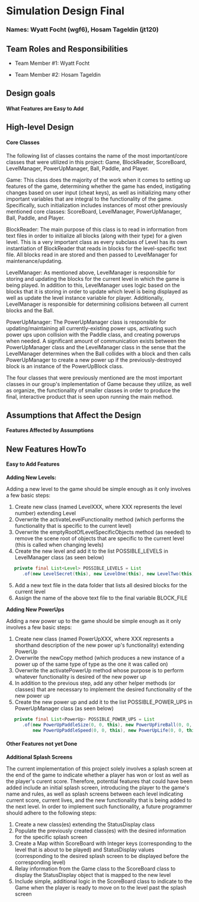 # Simulation Design Final
### Names: Wyatt Focht (wgf6), Hosam Tageldin (jt120)

## Team Roles and Responsibilities

 * Team Member #1: Wyatt Focht

 * Team Member #2: Hosam Tageldin

## Design goals

#### What Features are Easy to Add


## High-level Design

#### Core Classes

The following list of classes contains the name of the most important/core classes that were utilized in this project: Game, BlockReader, ScoreBoard, LevelManager, PowerUpManager, Ball, Paddle, and Player.

Game: This class does the majority of the work when it comes to setting up features of the game, determining whether the game has ended, instigating changes based on user input (cheat keys), as well as initializing many other important variables that are integral to the functionality of the game.  Specifically, such initialization includes instances of most other previously mentioned core classes: ScoreBoard, LevelManager, PowerUpManager, Ball, Paddle, and Player.

BlockReader: The main purpose of this class is to read in information from text files in order to initialize all blocks (along with their type) for a given level.  This is a very important class as every subclass of Level has its own instantiation of BlockReader that reads in blocks for the level-specific text file.  All blocks read in are stored and then passed to LevelManager for maintenance/updating.

LevelManager: As mentioned above, LevelManager is responsible for storing and updating the blocks for the current level in which the game is being played.  In addition to this, LevelManager uses logic based on the blocks that it is storing in order to update which level is being displayed as well as update the level instance variable for player.  Additionally, LevelManager is responsible for determining collisions between all current blocks and the Ball.

PowerUpManager:  The PowerUpManager class is responsible for updating/maintaining all currently-existing power ups, activating such power ups upon collision with the Paddle class, and creating powerups when needed.  A significant amount of communication exists between the PowerUpManager class and the LevelManager class in the sense that the LevelManager determines when the Ball collides with a block and then calls PowerUpManager to create a new power up if the previously-destroyed block is an instance of the PowerUpBlock class.

The four classes that were previously mentioned are the most important classes in our group's implementation of Game because they utilize, as well as organize, the functionality of smaller classes in order to produce the final, interactive product that is seen upon running the main method. 


## Assumptions that Affect the Design



#### Features Affected by Assumptions


## New Features HowTo

#### Easy to Add Features

**Adding New Levels:**

Adding a new level to the game should be simple enough as it only involves a few basic steps:
1. Create new class (named LevelXXX, where XXX represents the level number) extending Level
2. Overwrite the activateLevelFunctionality method (which performs the functionality that is specific to the current level)
3. Overwrite the emptyRootOfLevelSpecificObjects method (as needed) to remove the scene root of objects that are specific to the current level (this is called when changing levels) 
4. Create the new level and add it to the list POSSIBLE_LEVELS in LevelManager class (as seen below)

```java
   private final List<Level> POSSIBLE_LEVELS = List
      .of(new LevelSecret(this), new LevelOne(this), new LevelTwo(this), new LevelThree(this));
```

5. Add a new text file in the data folder that lists all desired blocks for the current level
6. Assign the name of the above text file to the final variable BLOCK_FILE

**Adding New PowerUps**

Adding a new power up to the game should be simple enough as it only involves a few basic steps:
1. Create new class (named PowerUpXXX, where XXX represents a shorthand description of the new power up's functionality) extending PowerUp
2. Overwrite the newCopy method (which produces a new instance of a power up of the same type of type as the one it was called on)
3. Overwrite the activatePowerUp method whose purpose is to perform whatever functionality is desired of the new power up
4. In addition to the previous step, add any other helper methods (or classes) that are necessary to implement the desired functionality of the new power up
5. Create the new power up and add it to the list POSSIBLE_POWER_UPS in PowerUpManager class (as seen below)

```java
   private final List<PowerUp> POSSIBLE_POWER_UPS = List
      .of(new PowerUpPaddleSize(0, 0, this), new PowerUpFireBall(0, 0, this),
          new PowerUpPaddleSpeed(0, 0, this), new PowerUpLife(0, 0, this));
```


#### Other Features not yet Done

**Additional Splash Screens**

The current implementation of this project solely involves a splash screen at the end of the game to indicate whether a player has won or lost as well as the player's curent score.  Therefore, potential features that could have been added include an initial splash screen, introducing the player to the game's name and rules, as well as splash screens between each level indicating current score, current lives, and the new functionality that is being added to the next level.  In order to implement such functionality, a future programmer should adhere to the following steps:

1. Create a new class(es) extending the StatusDisplay class
2. Populate the previously created class(es) with the desired information for the specific splash screen
3. Create a Map within ScoreBoard with Integer keys (corresponding to the level that is about to be played) and StatusDisplay values (corresponding to the desired splash screen to be displayed before the corresponding level)
4. Relay information from the Game class to the ScoreBoard class to display the StatusDisplay object that is mapped to the new level
5. Include simple, additional logic in the ScoreBoard class to indicate to the Game when the player is ready to move on to the level past the splash screen

